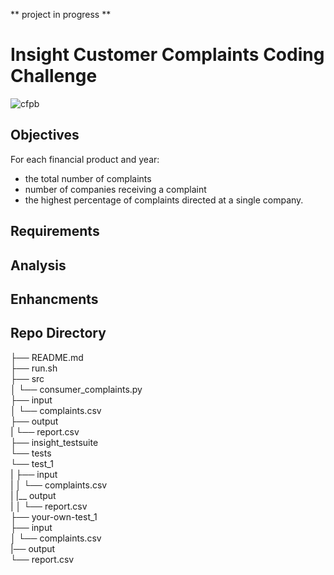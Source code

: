 ** project in progress **

# Insight Customer Complaints Coding Challenge

![cfpb](https://github.com/william-cass-wright/insight_cc_coding_challenge/blob/master/images/cfpb.png)

## Objectives
For each financial product and year: 
- the total number of complaints
- number of companies receiving a complaint
- the highest percentage of complaints directed at a single company.

## Requirements

## Analysis



## Enhancments

## Repo Directory

├── README.md  
├── run.sh    
├── src    
│   └── consumer_complaints.py    
├── input    
│   └── complaints.csv    
├── output    
|   └── report.csv    
├── insight_testsuite    
    └── tests  
    	└── test_1    
        |   ├── input    
        |   │   └── complaints.csv    
        |   |__ output    
        |   │   └── report.csv    
        ├── your-own-test_1    
            ├── input    
            │   └── complaints.csv    
            |── output    
                └── report.csv    
